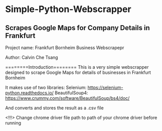 # Simple-Python-Webscrapper
Scrapes Google Maps for Company Details in Frankfurt
----------------------------------------------------
Project name: Frankfurt Bornheim Business Webscrapepr

Author: Calvin Che Tsang

========Introduction========
This is a very simple webscrapper designed to scrape Google Maps for details of businesses in Frankfurt Bornheim

It makes use of two libraries:
Selenium: https://selenium-python.readthedocs.io/
BeautifulSoup4: https://www.crummy.com/software/BeautifulSoup/bs4/doc/

And converts and stores the result as a .csv file

<!!!> Change chrome driver file path to path of your chrome driver before running
